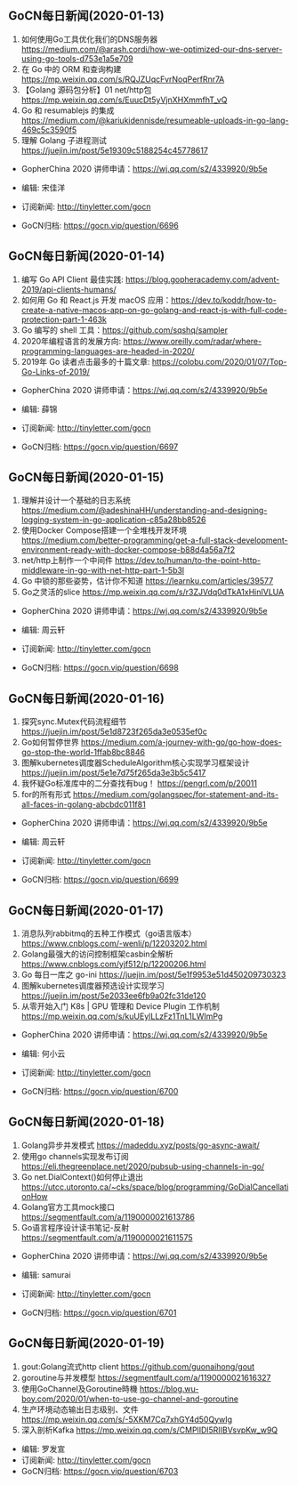 ## GoCN每日新闻(2020-01-13)

1. 如何使用Go工具优化我们的DNS服务器 https://medium.com/@arash.cordi/how-we-optimized-our-dns-server-using-go-tools-d753e1a5e709
2. 在 Go 中的 ORM 和查询构建 https://mp.weixin.qq.com/s/RQJZUqcFvrNoqPerfRnr7A
3. 【Golang 源码包分析】01 net/http包 https://mp.weixin.qq.com/s/EuucDt5yVjnXHXmmfhT_vQ
4. Go 和 resumablejs 的集成 https://medium.com/@kariukidennisde/resumeable-uploads-in-go-lang-469c5c3590f5
5. 理解 Golang 子进程测试 https://juejin.im/post/5e19309c5188254c45778617

* GopherChina 2020 讲师申请：https://wj.qq.com/s2/4339920/9b5e

* 编辑: 宋佳洋
* 订阅新闻: http://tinyletter.com/gocn
* GoCN归档: https://gocn.vip/question/6696

## GoCN每日新闻(2020-01-14)

1. 编写 Go API Client 最佳实践: https://blog.gopheracademy.com/advent-2019/api-clients-humans/
2. 如何用 Go 和 React.js 开发 macOS 应用：https://dev.to/koddr/how-to-create-a-native-macos-app-on-go-golang-and-react-js-with-full-code-protection-part-1-463k
3. Go 编写的 shell 工具：https://github.com/sqshq/sampler
4. 2020年编程语言的发展方向: https://www.oreilly.com/radar/where-programming-languages-are-headed-in-2020/ 
5. 2019年 Go 读者点击最多的十篇文章: https://colobu.com/2020/01/07/Top-Go-Links-of-2019/

* GopherChina 2020 讲师申请：https://wj.qq.com/s2/4339920/9b5e

* 编辑: 薛锦 
* 订阅新闻: http://tinyletter.com/gocn
* GoCN归档: https://gocn.vip/question/6697

## GoCN每日新闻(2020-01-15)

1. 理解并设计一个基础的日志系统 https://medium.com/@adeshinaHH/understanding-and-designing-logging-system-in-go-application-c85a28bb8526
2. 使用Docker Compose搭建一个全堆栈开发环境 https://medium.com/better-programming/get-a-full-stack-development-environment-ready-with-docker-compose-b88d4a56a7f2
3. net/http上制作一个中间件 https://dev.to/human/to-the-point-http-middleware-in-go-with-net-http-part-1-5b3l
4. Go 中锁的那些姿势，估计你不知道 https://learnku.com/articles/39577
5. Go之灵活的slice https://mp.weixin.qq.com/s/r3ZJVdq0dTkA1xHinIVLUA

* GopherChina 2020 讲师申请：https://wj.qq.com/s2/4339920/9b5e

* 编辑: 周云轩 
* 订阅新闻: http://tinyletter.com/gocn
* GoCN归档: https://gocn.vip/question/6698

## GoCN每日新闻(2020-01-16)

1. 探究sync.Mutex代码流程细节 https://juejin.im/post/5e1d8723f265da3e0535ef0c
2. Go如何暂停世界 https://medium.com/a-journey-with-go/go-how-does-go-stop-the-world-1ffab8bc8846
3. 图解kubernetes调度器ScheduleAlgorithm核心实现学习框架设计 https://juejin.im/post/5e1e7d75f265da3e3b5c5417
4. 我怀疑Go标准库中的二分查找有bug！ https://pengrl.com/p/20011
5. for的所有形式 https://medium.com/golangspec/for-statement-and-its-all-faces-in-golang-abcbdc011f81

* GopherChina 2020 讲师申请：https://wj.qq.com/s2/4339920/9b5e

* 编辑: 周云轩 
* 订阅新闻: http://tinyletter.com/gocn
* GoCN归档: https://gocn.vip/question/6699

## GoCN每日新闻(2020-01-17)

1.  消息队列rabbitmq的五种工作模式（go语言版本）https://www.cnblogs.com/-wenli/p/12203202.html
2.  Golang最强大的访问控制框架casbin全解析 https://www.cnblogs.com/yjf512/p/12200206.html
3.  Go 每日一库之 go-ini https://juejin.im/post/5e1f9953e51d450209730323
4.  图解kubernetes调度器预选设计实现学习 https://juejin.im/post/5e2033ee6fb9a02fc31de120
5.  从零开始入门 K8s | GPU 管理和 Device Plugin 工作机制 https://mp.weixin.qq.com/s/kuUEylLLzFz1TnL1LWImPg

* GopherChina 2020 讲师申请：https://wj.qq.com/s2/4339920/9b5e

* 编辑: 何小云 
* 订阅新闻: http://tinyletter.com/gocn
* GoCN归档: https://gocn.vip/question/6700


## GoCN每日新闻(2020-01-18)

1. Golang异步并发模式 https://madeddu.xyz/posts/go-async-await/
2. 使用go channels实现发布订阅 https://eli.thegreenplace.net/2020/pubsub-using-channels-in-go/
3. Go net.DialContext()如何停止退出 https://utcc.utoronto.ca/~cks/space/blog/programming/GoDialCancellationHow
4. Golang官方工具mock接口 https://segmentfault.com/a/1190000021613786
5. Go语言程序设计读书笔记-反射 https://segmentfault.com/a/1190000021611575

* GopherChina 2020 讲师申请：https://wj.qq.com/s2/4339920/9b5e

* 编辑: samurai
* 订阅新闻: http://tinyletter.com/gocn
* GoCN归档: https://gocn.vip/question/6701

## GoCN每日新闻(2020-01-19)
1. gout:Golang流式http client https://github.com/guonaihong/gout
2. goroutine与并发模型 https://segmentfault.com/a/1190000021616327
3. 使用GoChannel及Goroutine時機 https://blog.wu-boy.com/2020/01/when-to-use-go-channel-and-goroutine
4. 生产环境动态输出日志级别、文件 https://mp.weixin.qq.com/s/-5XKM7Cq7xhGY4d50QywIg
5. 深入剖析Kafka https://mp.weixin.qq.com/s/CMPlIDl5RIIBVsvpKw_w9Q

* 编辑: 罗发宣
* 订阅新闻: http://tinyletter.com/gocn
* GoCN归档: https://gocn.vip/question/6703
